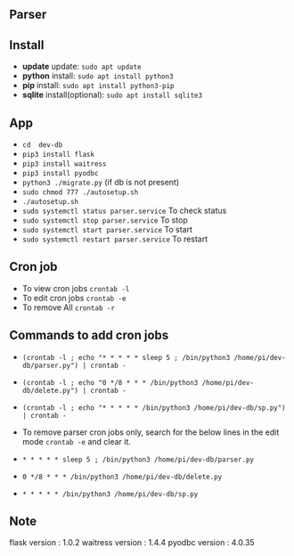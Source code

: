 ## Parser

## Install
- **update** update: `sudo apt update`
- **python** install: `sudo apt install python3`
- **pip** install: `sudo apt install python3-pip`
- **sqlite** install(optional): `sudo apt install sqlite3 `

## App
- `cd  dev-db`
- `pip3 install flask`
- `pip3 install waitress`
- `pip3 install pyodbc`
- `python3 ./migrate.py` (if db is not present)
- `sudo chmod 777 ./autosetup.sh`
- `./autosetup.sh`
- `sudo systemctl status parser.service` To check status
- `sudo systemctl stop parser.service` To stop
- `sudo systemctl start parser.service` To start
- `sudo systemctl restart parser.service` To restart

## Cron job

- To view cron jobs `crontab -l`
- To edit cron jobs `crontab -e`
- To remove All `crontab -r`

## Commands to add cron jobs
- `(crontab -l ; echo "* * * * * sleep 5 ; /bin/python3 /home/pi/dev-db/parser.py") | crontab -` 
- `(crontab -l ; echo "0 */8 * * * /bin/python3 /home/pi/dev-db/delete.py") | crontab -`
- `(crontab -l ; echo "* * * * * /bin/python3 /home/pi/dev-db/sp.py") | crontab -`

- To remove parser cron jobs only, search for the below lines in the edit mode `crontab -e` and clear it.

- `* * * * * sleep 5 ; /bin/python3 /home/pi/dev-db/parser.py`
- `0 */8 * * * /bin/python3 /home/pi/dev-db/delete.py`
- `* * * * * /bin/python3 /home/pi/dev-db/sp.py`

## Note

flask version : 1.0.2
waitress version : 1.4.4
pyodbc version : 4.0.35